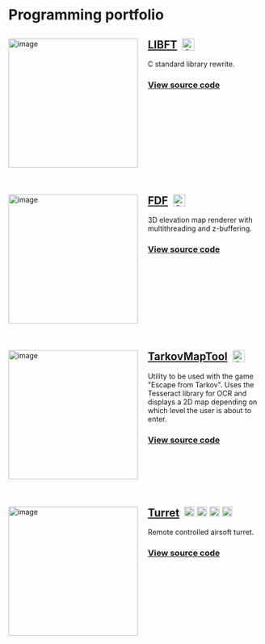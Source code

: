 # Programming portfolio

<!--- Rewrite this sentence --> 



<div markdown="1" style="width:500px;height:280px;">
<img width="256" src="https://user-images.githubusercontent.com/45420297/182574902-c7c08034-f896-4d81-b11a-47135c7229fb.png" alt="image" style="float: left; margin-right: 20px">

## [LIBFT](https://github.com/oskarikinnunen/libft/tree/master)&nbsp;&nbsp;<img width="24" alt="C" align="top" src="https://user-images.githubusercontent.com/45420297/182207766-f5c35203-078d-4aac-8a3a-d30e726694b2.png">

C standard library rewrite.
### [View source code](https://github.com/oskarikinnunen/libft/tree/master)

</div>

<div markdown="1" style="width:500px;height:280px;">
<img width="256" src="https://user-images.githubusercontent.com/45420297/182204285-2939b41c-0981-4f6c-a111-b6c16aca1e5c.png" alt="image" style="float: left; margin-right: 20px">

## [FDF](https://github.com/oskarikinnunen/PresentableFDF)&nbsp;&nbsp;<img width="24" alt="C" align="top" float="right" src="https://user-images.githubusercontent.com/45420297/182207766-f5c35203-078d-4aac-8a3a-d30e726694b2.png">

3D elevation map renderer with multithreading and z-buffering.
### [View source code](https://github.com/oskarikinnunen/PresentableFDF)
</div>

<div markdown="1" style="width:500px;height:280px;">
<img width="256" src="https://user-images.githubusercontent.com/45420297/182570002-e34dfc1b-821f-4262-8ebe-7d4537a69be8.png" alt="image" style="float: left; margin-right: 20px">

## [TarkovMapTool](https://github.com/oskarikinnunen/TarkovMapTool)&nbsp;&nbsp;<img width="24" alt="Csharp" align="top" src="https://user-images.githubusercontent.com/45420297/182208301-cccdedaa-ff4c-4ef7-bef2-a5fb3110ccac.png">

Utility to be used with the game "Escape from Tarkov". Uses the Tesseract library for OCR and displays a 2D map depending on which level the user is about to enter.
### [View source code](https://github.com/oskarikinnunen/TarkovMapTool)
</div>

<div markdown="1" style="width:500px;height:280px;">
<img width="256" src="https://user-images.githubusercontent.com/45420297/182583692-f90e39f8-b529-40d5-8b67-f84f265f446c.png" alt="image" style="float: left; margin-right: 20px">


## [Turret](https://github.com/oskarikinnunen/airsoftturret)&nbsp;&nbsp;<img width="20" alt="Csharp" align="top" src="https://user-images.githubusercontent.com/45420297/182208301-cccdedaa-ff4c-4ef7-bef2-a5fb3110ccac.png"> <img width="20" alt="C" align="top" float="right" src="https://user-images.githubusercontent.com/45420297/182207766-f5c35203-078d-4aac-8a3a-d30e726694b2.png"> <img height="20" alt="Arduino" align="top" float="right" src="https://user-images.githubusercontent.com/45420297/182575575-deda2f12-79b3-4065-b43d-8725a7ac078c.png">  <img height="20" alt="Unity" align="top" float="right" src="https://store-speedtree-com.exactdn.com/site-assets/uploads/Unity-Logo-White.png?strip=all&lossy=1&quality=73&resize=1200%2C720&ssl=1"> 



Remote controlled airsoft turret.
### [View source code](https://github.com/oskarikinnunen/airsoftturret)
</div>
